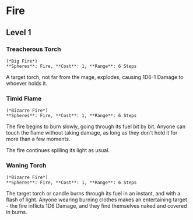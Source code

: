 # Fire

## Level 1

### Treacherous Torch
    (*Big Fire*)
    **Spheres**: Fire, **Cost**: 1, **Range**: 6 Steps

A target torch, not far from the mage, explodes, causing 1D6-1 Damage to whoever holds it.

### Timid Flame
    (*Bizarre Fire*)
    **Spheres**: Fire, **Cost**: 1, **Range**: 6 Steps

The fire begins to burn slowly, going through its fuel bit by bit.
Anyone can touch the flame without taking damage, as long as they don't hold it for more than a few moments.

The fire continues spilling its light as usual.

### Waning Torch
    (*Bizarre Fire*)
    **Spheres**: Fire, **Cost**: 1, **Range**: 6 Steps

The target torch or candle burns through its fuel in an instant, and with a flash of light.
Anyone wearing burning clothes makes an entertaining target - the fire inflicts 1D6 Damage, and they find themselves naked and covered in burns.

